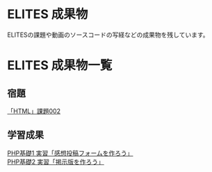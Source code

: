 ELITES 成果物
============

ELITESの課題や動画のソースコードの写経などの成果物を残しています。


ELITES 成果物一覧
===============

## 宿題
[「HTML」課題002](https://github.com/ogontaro/elites-output/tree/master/homework-002-html "「HTML」課題002")

## 学習成果
[PHP基礎1 実習「感想投稿フォームを作ろう」](https://github.com/ogontaro/elites-output/tree/master/php-basic-1-practice "PHP基礎1 実習「感想投稿フォームを作ろう」")  
[PHP基礎2 実習「掲示版を作ろう」](https://github.com/ogontaro/elites-output/tree/master/php-basic-2-practice "PHP基礎2 実習「掲示版を作ろう」")